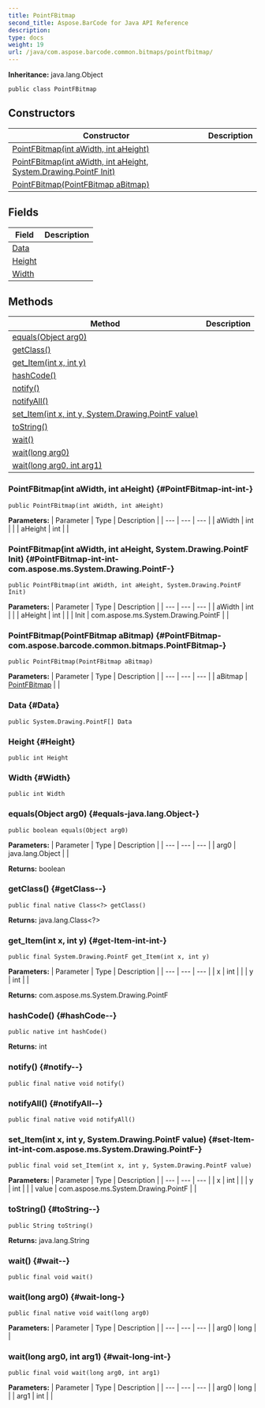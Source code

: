 ```yaml
---
title: PointFBitmap
second_title: Aspose.BarCode for Java API Reference
description: 
type: docs
weight: 19
url: /java/com.aspose.barcode.common.bitmaps/pointfbitmap/
---
```

**Inheritance:**
java.lang.Object
```
public class PointFBitmap
```
## Constructors

| Constructor | Description |
| --- | --- |
| [PointFBitmap(int aWidth, int aHeight)](#PointFBitmap-int-int-) |  |
| [PointFBitmap(int aWidth, int aHeight, System.Drawing.PointF Init)](#PointFBitmap-int-int-com.aspose.ms.System.Drawing.PointF-) |  |
| [PointFBitmap(PointFBitmap aBitmap)](#PointFBitmap-com.aspose.barcode.common.bitmaps.PointFBitmap-) |  |
## Fields

| Field | Description |
| --- | --- |
| [Data](#Data) |  |
| [Height](#Height) |  |
| [Width](#Width) |  |
## Methods

| Method | Description |
| --- | --- |
| [equals(Object arg0)](#equals-java.lang.Object-) |  |
| [getClass()](#getClass--) |  |
| [get_Item(int x, int y)](#get-Item-int-int-) |  |
| [hashCode()](#hashCode--) |  |
| [notify()](#notify--) |  |
| [notifyAll()](#notifyAll--) |  |
| [set_Item(int x, int y, System.Drawing.PointF value)](#set-Item-int-int-com.aspose.ms.System.Drawing.PointF-) |  |
| [toString()](#toString--) |  |
| [wait()](#wait--) |  |
| [wait(long arg0)](#wait-long-) |  |
| [wait(long arg0, int arg1)](#wait-long-int-) |  |
### PointFBitmap(int aWidth, int aHeight) {#PointFBitmap-int-int-}
```
public PointFBitmap(int aWidth, int aHeight)
```


**Parameters:**
| Parameter | Type | Description |
| --- | --- | --- |
| aWidth | int |  |
| aHeight | int |  |

### PointFBitmap(int aWidth, int aHeight, System.Drawing.PointF Init) {#PointFBitmap-int-int-com.aspose.ms.System.Drawing.PointF-}
```
public PointFBitmap(int aWidth, int aHeight, System.Drawing.PointF Init)
```


**Parameters:**
| Parameter | Type | Description |
| --- | --- | --- |
| aWidth | int |  |
| aHeight | int |  |
| Init | com.aspose.ms.System.Drawing.PointF |  |

### PointFBitmap(PointFBitmap aBitmap) {#PointFBitmap-com.aspose.barcode.common.bitmaps.PointFBitmap-}
```
public PointFBitmap(PointFBitmap aBitmap)
```


**Parameters:**
| Parameter | Type | Description |
| --- | --- | --- |
| aBitmap | [PointFBitmap](../../com.aspose.barcode.common.bitmaps/pointfbitmap) |  |

### Data {#Data}
```
public System.Drawing.PointF[] Data
```


### Height {#Height}
```
public int Height
```


### Width {#Width}
```
public int Width
```


### equals(Object arg0) {#equals-java.lang.Object-}
```
public boolean equals(Object arg0)
```




**Parameters:**
| Parameter | Type | Description |
| --- | --- | --- |
| arg0 | java.lang.Object |  |

**Returns:**
boolean
### getClass() {#getClass--}
```
public final native Class<?> getClass()
```




**Returns:**
java.lang.Class<?>
### get_Item(int x, int y) {#get-Item-int-int-}
```
public final System.Drawing.PointF get_Item(int x, int y)
```




**Parameters:**
| Parameter | Type | Description |
| --- | --- | --- |
| x | int |  |
| y | int |  |

**Returns:**
com.aspose.ms.System.Drawing.PointF
### hashCode() {#hashCode--}
```
public native int hashCode()
```




**Returns:**
int
### notify() {#notify--}
```
public final native void notify()
```




### notifyAll() {#notifyAll--}
```
public final native void notifyAll()
```




### set_Item(int x, int y, System.Drawing.PointF value) {#set-Item-int-int-com.aspose.ms.System.Drawing.PointF-}
```
public final void set_Item(int x, int y, System.Drawing.PointF value)
```




**Parameters:**
| Parameter | Type | Description |
| --- | --- | --- |
| x | int |  |
| y | int |  |
| value | com.aspose.ms.System.Drawing.PointF |  |

### toString() {#toString--}
```
public String toString()
```




**Returns:**
java.lang.String
### wait() {#wait--}
```
public final void wait()
```




### wait(long arg0) {#wait-long-}
```
public final native void wait(long arg0)
```




**Parameters:**
| Parameter | Type | Description |
| --- | --- | --- |
| arg0 | long |  |

### wait(long arg0, int arg1) {#wait-long-int-}
```
public final void wait(long arg0, int arg1)
```




**Parameters:**
| Parameter | Type | Description |
| --- | --- | --- |
| arg0 | long |  |
| arg1 | int |  |

